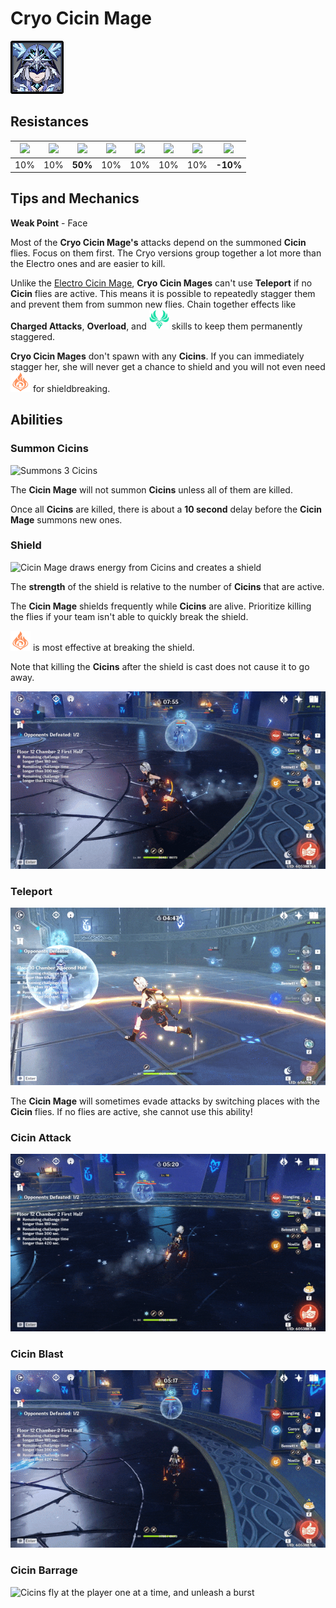 # Cryo Cicin Mage

![](../../.gitbook/assets/cicin-mage-cryo-.jpg)

## Resistances

| ​​![](https://firebasestorage.googleapis.com/v0/b/gitbook-28427.appspot.com/o/assets%2F-MVAGyyACcSzyzfmgy7f%2Fsync%2F485abc41b72e4fb75fd6cf1b2c21d83a5da9a05c.png?generation=1615182625871961&alt=media) | ​​![](https://firebasestorage.googleapis.com/v0/b/gitbook-28427.appspot.com/o/assets%2F-MVAGyyACcSzyzfmgy7f%2Fsync%2F1a9d730812988c6cd8678f117630d179f689cee0.png?generation=1615182626544397&alt=media) | ​​![](https://firebasestorage.googleapis.com/v0/b/gitbook-28427.appspot.com/o/assets%2F-MVAGyyACcSzyzfmgy7f%2Fsync%2Fe0472b52c548a7162a648c191cad9b7bbdf4498b.png?generation=1615182626170812&alt=media) | ​​![](https://firebasestorage.googleapis.com/v0/b/gitbook-28427.appspot.com/o/assets%2F-MVAGyyACcSzyzfmgy7f%2Fsync%2Fa8efded210241d0c6764e2819b9c750deff8a6d4.png?generation=1615182626278065&alt=media) | ​​![](https://firebasestorage.googleapis.com/v0/b/gitbook-28427.appspot.com/o/assets%2F-MVAGyyACcSzyzfmgy7f%2Fsync%2F68e4777d7c38eb974be29d8260b1f52709a44a26.png?generation=1615182625284983&alt=media) | ​​![](https://firebasestorage.googleapis.com/v0/b/gitbook-28427.appspot.com/o/assets%2F-MVAGyyACcSzyzfmgy7f%2Fsync%2Fcb0b6d83e3899b9d4310fb78ce58ccad28b8c839.png?generation=1615182626007947&alt=media) | ​​![](https://firebasestorage.googleapis.com/v0/b/gitbook-28427.appspot.com/o/assets%2F-MVAGyyACcSzyzfmgy7f%2Fsync%2F347363c813f76f26b0c6c74df49012812f9fe690.png?generation=1615182625760905&alt=media) | ​​![](https://firebasestorage.googleapis.com/v0/b/gitbook-28427.appspot.com/o/assets%2F-MVAGyyACcSzyzfmgy7f%2Fsync%2F7db8ec0e8a47656e2367909ab5d65aa19effb930.png?generation=1615182626144273&alt=media) |
| :---: | :---: | :---: | :---: | :---: | :---: | :---: | :---: |
| 10% | 10% | **50%** | 10% | 10% | 10% | 10% | **-10%** |

## Tips and Mechanics

**Weak Point** - Face

Most of the **Cryo Cicin Mage's** attacks depend on the summoned **Cicin** flies. Focus on them first. The Cryo versions group together a lot more than the Electro ones and are easier to kill.

Unlike the [Electro Cicin Mage](electro-cicin-mage.md), **Cryo Cicin Mages** can't use **Teleport** if no **Cicin** flies are active. This means it is possible to repeatedly stagger them and prevent them from summon new flies. Chain together effects like **Charged Attacks**, **Overload**, and ![](../../.gitbook/assets/anemo_small.png) skills to keep them permanently staggered.

**Cryo Cicin Mages** don't spawn with any **Cicins**. If you can immediately stagger her, she will never get a chance to shield and you will not even need ![](../../.gitbook/assets/pyro_small.png) for shieldbreaking.

## Abilities

### Summon Cicins

![Summons 3 Cicins](../../.gitbook/assets/cicin_summon.gif)

The **Cicin Mage** will not summon **Cicins** unless all of them are killed.

Once all **Cicins** are killed, there is about a **10 second** delay before the **Cicin Mage** summons new ones.

### Shield

![Cicin Mage draws energy from Cicins and creates a shield](../../.gitbook/assets/cicin_shield.gif)

The **strength** of the shield is relative to the number of **Cicins** that are active.

The **Cicin Mage** shields frequently while **Cicins** are alive. Prioritize killing the flies if your team isn't able to quickly break the shield.

![](../../.gitbook/assets/pyro_small.png) is most effective at breaking the shield. 

Note that killing the **Cicins** after the shield is cast does not cause it to go away.

![Cicin Mage can cast shield again to refresh its health](../../.gitbook/assets/cicin_shield_refresh.gif)

### Teleport

![](../../.gitbook/assets/cicin_teleport.gif)

The **Cicin Mage** will sometimes evade attacks by switching places with the **Cicin** flies. If no flies are active, she cannot use this ability!

### Cicin Attack

![Cicins shoot a projectile at the player](../../.gitbook/assets/cicin_attack.gif)

### Cicin Blast

![Cicins move next to player and unleash a blast](../../.gitbook/assets/cicin_burst.gif)

### Cicin Barrage

![Cicins fly at the player one at a time, and unleash a burst](../../.gitbook/assets/cicin_barrage.gif)





